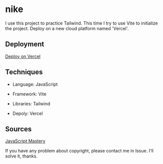 # nike
I use this project to practice Tailwind. This time I try to use Vite to initialize the project. Deploy on a new cloud platform named 'Vercel'.

## Deployment
[Deploy on Vercel](https://nike-black-nine.vercel.app)

## Techniques
* Language: JavaScript

* Framework: Vite

* Libraries: Tailwind

* Depoly: Vercel

## Sources
[JavaScript Mastery](https://www.youtube.com/watch?v=tS7upsfuxmo)

If you have any problem about copyright, please contact me in Issue. I'll solve it, thanks.